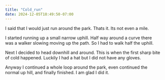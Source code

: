 ```yaml
---
title: "Cold_run"
date: 2024-12-05T18:49:50-07:00
---
```

I said that I would just run around the park. Thats it. Its not even a mile. 

I started running up a small narrow uphill. Half way around a curve there was a walker slowing moving up the path. So I had to walk half the uphill. 

Next I decided to head downhill and around. This is when the first sharp bite of cold happened. Luckily I had a hat but I did not have any gloves. 

Anyway I continued a whole loop around the park, even continued the normal up hill, and finally finished. I am glad I did it. 
